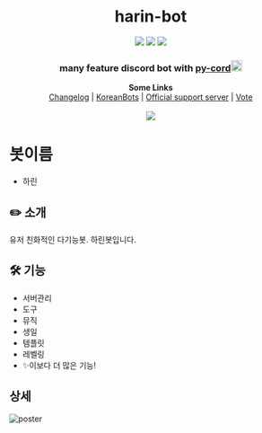 <h1 align="center">harin-bot</h1>
<p align="center">
    <a href="https://koreanbots.dev/bots/893841721958469703" target="_blank"><img src="https://koreanbots.dev/api/widget/bots/status/893841721958469703.svg?scale=1.0"></a>
    <a href="https://koreanbots.dev/bots/893841721958469703" target="_blank"><img src="https://koreanbots.dev/api/widget/bots/servers/893841721958469703.svg?scale=1.0"></a>
    <a href="https://koreanbots.dev/bots/893841721958469703/vote" target="_blank"><img src="https://koreanbots.dev/api/widget/bots/votes/893841721958469703.svg?scale=1.0"></a>
</p>
<h3 align="center">many feature discord bot with <a href="https://github.com/Pycord-Development/pycord">py-cord</a><img src="https://avatars.githubusercontent.com/u/89700626" width="20" height="20"></h3>

<p align="center">
  <b>Some Links</b><br>
  <a href="CHANGELOG/README.md">Changelog</a> |  
  <a href="https://koreanbots.dev/bots/893841721958469703">KoreanBots</a> |
    <a href="https://discord.gg/Jk6VRvsnqa">Official support server</a> |
  <a href="https://koreanbots.dev/bots/893841721958469703/vote">Vote</a>
  <br><br>
  <img src="https://media.discordapp.net/attachments/889514827905630290/896359450544308244/37cae031dc5a6c40.png">
</p>

# 봇이름
- 하린

## ✏️ 소개

유저 친화적인 다기능봇. 하린봇입니다.


## 🛠️ 기능

- 서버관리
- 도구
- 뮤직
- 생일
- 템플릿
- 레벨링
- ✨이보다 더 많은 기능!

## 상세

![poster](https://media.discordapp.net/attachments/889514827905630290/897998329701609482/harin-poster.png)
